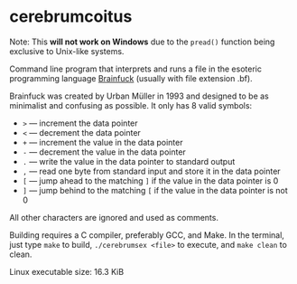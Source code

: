 # cerebrumcoitus

Note: This **will not work on Windows** due to the `pread()` function being exclusive to Unix-like systems.

Command line program that interprets and runs a file in the esoteric programming language [Brainfuck](https://en.wikipedia.org/wiki/Brainfuck) (usually with file extension .bf).

Brainfuck was created by Urban Müller in 1993 and designed to be as minimalist and confusing as possible. It only has 8 valid symbols:
* `>` — increment the data pointer
* `<` — decrement the data pointer
* `+` — increment the value in the data pointer
* `-` — decrement the value in the data pointer
* `.` — write the value in the data pointer to standard output
* `,` — read one byte from standard input and store it in the data pointer
* `[` — jump ahead to the matching `]` if the value in the data pointer is 0
* `]` — jump behind to the matching `[` if the value in the data pointer is not 0

All other characters are ignored and used as comments.

Building requires a C compiler, preferably GCC, and Make. In the terminal, just type `make` to build, `./cerebrumsex <file>` to execute, and `make clean` to clean.

Linux executable size: 16.3 KiB
